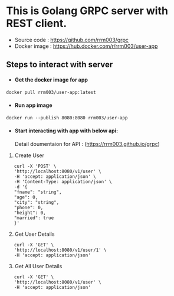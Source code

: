# This is Golang GRPC server with REST client. #

* Source code : https://github.com/rrm003/grpc
* Docker image : https://hub.docker.com/r/rrm003/user-app

## Steps to interact with server

   - #### Get the docker image for app

```
docker pull rrm003/user-app:latest
```

   - #### Run app image

```
docker run --publish 8080:8080 rrm003/user-app
```

   - #### Start interacting with app with below api:
      Detail doumentaion for API : (https://rrm003.github.io/grpc)

1. Create User

```
   curl -X 'POST' \
   'http://localhost:8080/v1/user' \
   -H 'accept: application/json' \
   -H 'Content-Type: application/json' \
   -d '{
   "fname": "string",
   "age": 0,
   "city": "string",
   "phone": 0,
   "height": 0,
   "married": true
   }'
```

2. Get User Details

```
   curl -X 'GET' \
   'http://localhost:8080/v1/user/1' \
   -H 'accept: application/json'
```

3. Get All User Details

```
   curl -X 'GET' \
   'http://localhost:8080/v1/user' \
   -H 'accept: application/json'
```
